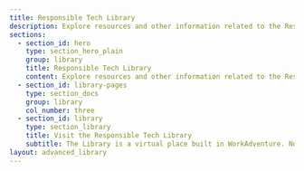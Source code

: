 ```yaml
---
title: Responsible Tech Library
description: Explore resources and other information related to the Responsible Tech Library.
sections:
  - section_id: hero
    type: section_hero_plain
    group: library
    title: Responsible Tech Library
    content: Explore resources and other information related to the Responsible Tech Library.  
  - section_id: library-pages
    type: section_docs
    group: library
    col_number: three
  - section_id: library
    type: section_library
    title: Visit the Responsible Tech Library
    subtitle: The Library is a virtual place built in WorkAdventure. No signup required, just select your avatar and start exploring the Library resources or use the space to meet with people interested in responsible tech.
layout: advanced_library
---
```

